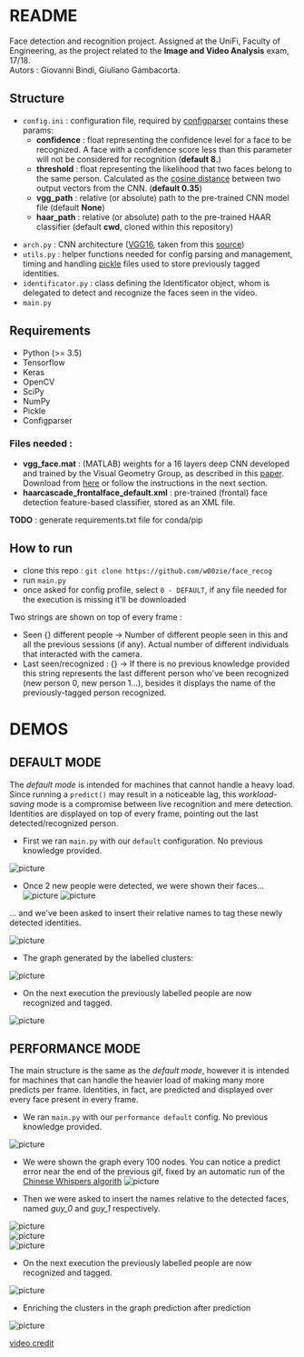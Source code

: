 # README #

Face detection and recognition project. Assigned at the UniFi, Faculty of Engineering, as the project related to the **Image and Video Analysis** exam, 17/18.  
Autors : Giovanni Bindi, Giuliano Gambacorta.

## Structure ##

+	`config.ini` : configuration file, required by [configparser](https://docs.python.org/3/library/configparser.html) contains these params:
	*	__confidence__ : float representing the confidence level for a face to be recognized. A face with a confidence score less than this parameter will not be considered for recognition (**default 8.**)
	*	__threshold__ : float representing the likelihood that two faces belong to the same person. Calculated as the [cosine distance](https://docs.scipy.org/doc/scipy-0.14.0/reference/generated/scipy.spatial.distance.cosine.html) between two output vectors from the CNN. (**default 0.35**)
	*	__vgg_path__ : relative (or absolute) path to the pre-trained CNN model file (default **None**)
	*	__haar_path__ : relative (or absolute) path to the pre-trained HAAR classifier (default **cwd**, cloned within this repository)
*	`arch.py` : CNN architecture ([VGG16](http://www.robots.ox.ac.uk/~vgg/research/very_deep/), taken from this [source](https://aboveintelligent.com/face-recognition-with-keras-and-opencv-2baf2a83b799))
*	`utils.py` : helper functions needed for config parsing and management, timing and handling [pickle](https://docs.python.org/3/library/pickle.html) files used to store previously tagged identities.
*	`identificator.py` : class defining the Identificator object, whom is delegated to detect and recognize the faces seen in the video.
*	`main.py`  

## Requirements ##

*	Python (>= 3.5)
*	Tensorflow
*	Keras
*	OpenCV
*	SciPy
*	NumPy
*	Pickle
*	Configparser

### Files needed :

*	__vgg_face.mat__ : (MATLAB) weights for a 16 layers deep CNN developed and trained by the Visual Geometry Group, as described in this [paper](https://arxiv.org/pdf/1409.1556.pdf). Download from [here](http://www.vlfeat.org/matconvnet/models/vgg-face.mat) or follow the instructions in the next section. 
*	__haarcascade_frontalface_default.xml__ : pre-trained (frontal) face detection feature-based classifier, stored as an XML file.


__TODO__ : generate requirements.txt file for conda/pip

## How to run ##

*	clone this repo : `git clone https://github.com/w00zie/face_recog`
*	run `main.py`
*	once asked for config profile, select `0 - DEFAULT`, if any file needed for the execution is missing it'll be downloaded

Two strings are shown on top of every frame :  

*	Seen {} different people -> Number of different people seen in this and all the previous sessions (if any). Actual number of different individuals that interacted with the camera.
*	Last seen/recognized : {} -> If there is no previous knowledge provided this string represents the last different person who've been recognized (new person 0, new person 1...), besides it displays the name of the previously-tagged person recognized.


# DEMOS #

## DEFAULT MODE ##

The _default mode_ is intended for machines that cannot handle a heavy load. Since running a `predict()` may result in a noticeable lag, this _workload-saving_ mode is a compromise between live recognition and mere detection.
Identities are displayed on top of every frame, pointing out the last detected/recognized person.

*	First we ran `main.py` with our `default` configuration. No previous knowledge provided.  


![picture](images/out_primo.gif)

*	Once 2 new people were detected, we were shown their faces...  
![picture](images/giova.png) ![picture](images/obama.png)  

... and we've been asked to insert their relative names to tag these newly detected identities.  


![picture](images/key_input.png)

*	The graph generated by the labelled clusters:

![picture](images/graph.png)

*	On the next execution the previously labelled people are now recognized and tagged.  


![picture](images/out_secondo.gif)

## PERFORMANCE MODE ##

The main structure is the same as the _default mode_, however it is intended for machines that can handle the heavier load of making many more predicts per frame. Identities, in fact, are predicted and displayed over every face present in every frame.  

*	We ran `main.py` with our `performance default` config. No previous knowledge provided.  

![picture](images/before_perf.gif)  

*	We were shown the graph every 100 nodes. You can notice a predict error near the end of the previous gif, fixed by an automatic run of the [Chinese Whispers algorith](https://en.wikipedia.org/wiki/Chinese_Whispers_(clustering_method))
![picture](images/Figure_3.png)

*	Then we were asked to insert the names relative to the detected faces, named *guy_0* and *guy_1* respectively.  

![picture](images/guy_0.PNG)  
![picture](images/guy_1.PNG)  
![picture](images/Figure_3-1.png)  


*	On the next execution the previously labelled people are now recognized and tagged.  

![picture](images/after_perf.gif)  

*	Enriching the clusters in the graph prediction after prediction

![picture](images/Figure_3-3.png) 

[video credit](https://www.youtube.com/watch?v=xHGtlVFi2VI)
